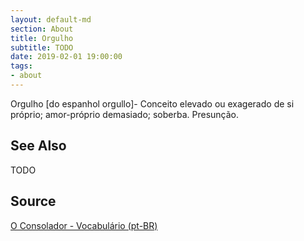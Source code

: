 ```yaml
---
layout: default-md
section: About
title: Orgulho
subtitle: TODO
date: 2019-02-01 19:00:00
tags:
- about
---
```


Orgulho [do espanhol orgullo]- Conceito elevado ou exagerado de si próprio; amor-próprio demasiado; soberba. Presunção.

## See Also
TODO

## Source
[O Consolador - Vocabulário (pt-BR)](http://www.oconsolador.com.br/linkfixo/vocabulario/principal.html)
